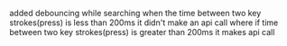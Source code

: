 added debouncing while searching when the time between two key strokes(press) is less than 200ms it didn't make an api call where if time between two key strokes(press) is greater than 200ms it makes api call
